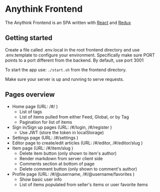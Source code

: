 # Anythink Frontend

The Anythink Frontend is an SPA written with [React](https://reactjs.org/) and [Redux](https://redux.js.org/)

## Getting started

Create a file called .env.local in the root frontend directory and use .env.template to configure your environment.
Specifically make sure PORT points to a port different from the backend. By default, use port 3001 

To start the app use: `./start.sh` from the frontend directory.

Make sure your server is up and running to serve requests.

## Pages overview

- Home page (URL: /#/ )
  - List of tags
  - List of items pulled from either Feed, Global, or by Tag
  - Pagination for list of items
- Sign in/Sign up pages (URL: /#/login, /#/register )
  - Use JWT (store the token in localStorage)
- Settings page (URL: /#/settings )
- Editor page to create/edit articles (URL: /#/editor, /#/editor/slug )
- Item page (URL: /#/item/slug )
  - Delete item button (only shown to item's author)
  - Render markdown from server client side
  - Comments section at bottom of page
  - Delete comment button (only shown to comment's author)
- Profile page (URL: /#/@username, /#/@username/favorites )
  - Show basic user info
  - List of items populated from seller's items or user favorite items

